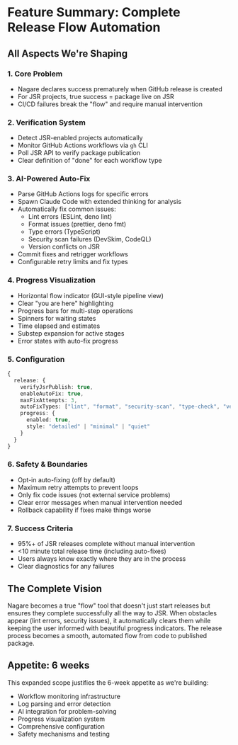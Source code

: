 # Feature Summary: Complete Release Flow Automation

## All Aspects We're Shaping

### 1. **Core Problem**

- Nagare declares success prematurely when GitHub release is created
- For JSR projects, true success = package live on JSR
- CI/CD failures break the "flow" and require manual intervention

### 2. **Verification System**

- Detect JSR-enabled projects automatically
- Monitor GitHub Actions workflows via `gh` CLI
- Poll JSR API to verify package publication
- Clear definition of "done" for each workflow type

### 3. **AI-Powered Auto-Fix**

- Parse GitHub Actions logs for specific errors
- Spawn Claude Code with extended thinking for analysis
- Automatically fix common issues:
  - Lint errors (ESLint, deno lint)
  - Format issues (prettier, deno fmt)
  - Type errors (TypeScript)
  - Security scan failures (DevSkim, CodeQL)
  - Version conflicts on JSR
- Commit fixes and retrigger workflows
- Configurable retry limits and fix types

### 4. **Progress Visualization**

- Horizontal flow indicator (GUI-style pipeline view)
- Clear "you are here" highlighting
- Progress bars for multi-step operations
- Spinners for waiting states
- Time elapsed and estimates
- Substep expansion for active stages
- Error states with auto-fix progress

### 5. **Configuration**

```typescript
{
  release: {
    verifyJsrPublish: true,
    enableAutoFix: true,
    maxFixAttempts: 3,
    autoFixTypes: ["lint", "format", "security-scan", "type-check", "version-conflict"],
    progress: {
      enabled: true,
      style: "detailed" | "minimal" | "quiet"
    }
  }
}
```

### 6. **Safety & Boundaries**

- Opt-in auto-fixing (off by default)
- Maximum retry attempts to prevent loops
- Only fix code issues (not external service problems)
- Clear error messages when manual intervention needed
- Rollback capability if fixes make things worse

### 7. **Success Criteria**

- 95%+ of JSR releases complete without manual intervention
- <10 minute total release time (including auto-fixes)
- Users always know exactly where they are in the process
- Clear diagnostics for any failures

## The Complete Vision

Nagare becomes a true "flow" tool that doesn't just start releases but ensures they complete
successfully all the way to JSR. When obstacles appear (lint errors, security issues), it
automatically clears them while keeping the user informed with beautiful progress indicators. The
release process becomes a smooth, automated flow from code to published package.

## Appetite: 6 weeks

This expanded scope justifies the 6-week appetite as we're building:

- Workflow monitoring infrastructure
- Log parsing and error detection
- AI integration for problem-solving
- Progress visualization system
- Comprehensive configuration
- Safety mechanisms and testing
